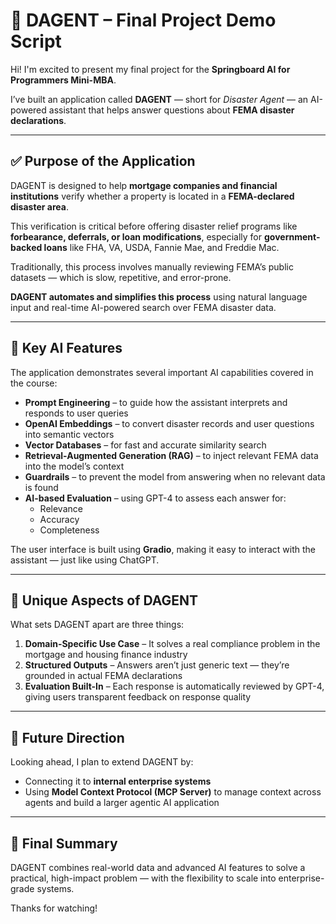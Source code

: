 # 🎥 DAGENT – Final Project Demo Script

Hi! I'm excited to present my final project for the **Springboard AI for Programmers Mini-MBA**.

I’ve built an application called **DAGENT** — short for *Disaster Agent* — an AI-powered assistant that helps answer questions about **FEMA disaster declarations**.

---

## ✅ Purpose of the Application

DAGENT is designed to help **mortgage companies and financial institutions** verify whether a property is located in a **FEMA-declared disaster area**.

This verification is critical before offering disaster relief programs like **forbearance, deferrals, or loan modifications**, especially for **government-backed loans** like FHA, VA, USDA, Fannie Mae, and Freddie Mac.

Traditionally, this process involves manually reviewing FEMA’s public datasets — which is slow, repetitive, and error-prone.

**DAGENT automates and simplifies this process** using natural language input and real-time AI-powered search over FEMA disaster data.

---

## 🧠 Key AI Features

The application demonstrates several important AI capabilities covered in the course:

- **Prompt Engineering** – to guide how the assistant interprets and responds to user queries  
- **OpenAI Embeddings** – to convert disaster records and user questions into semantic vectors  
- **Vector Databases** – for fast and accurate similarity search  
- **Retrieval-Augmented Generation (RAG)** – to inject relevant FEMA data into the model’s context  
- **Guardrails** – to prevent the model from answering when no relevant data is found  
- **AI-based Evaluation** – using GPT-4 to assess each answer for:
  - Relevance  
  - Accuracy  
  - Completeness  

The user interface is built using **Gradio**, making it easy to interact with the assistant — just like using ChatGPT.

---

## 🌟 Unique Aspects of DAGENT

What sets DAGENT apart are three things:

1. **Domain-Specific Use Case** – It solves a real compliance problem in the mortgage and housing finance industry  
2. **Structured Outputs** – Answers aren’t just generic text — they’re grounded in actual FEMA declarations  
3. **Evaluation Built-In** – Each response is automatically reviewed by GPT-4, giving users transparent feedback on response quality

---

## 🚀 Future Direction

Looking ahead, I plan to extend DAGENT by:

- Connecting it to **internal enterprise systems**  
- Using **Model Context Protocol (MCP Server)** to manage context across agents and build a larger agentic AI application

---

## 🎯 Final Summary

DAGENT combines real-world data and advanced AI features to solve a practical, high-impact problem — with the flexibility to scale into enterprise-grade systems.

Thanks for watching!
